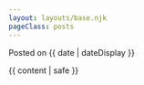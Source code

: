 ```yaml
---
layout: layouts/base.njk
pageClass: posts
---
```


<p class="date">
  Posted on <time datetime="{{ date }}">{{ date | dateDisplay }}</time>
</p>
<main>
  {{ content | safe }}
</main>

